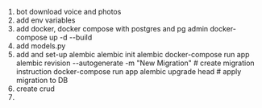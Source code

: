 1. bot download voice and photos
2. add env variables
3. add docker, docker compose with postgres and pg admin
docker-compose up -d --build
4. add models.py
5. add and set-up alembic
alembic init alembic
docker-compose run app alembic revision --autogenerate -m "New Migration"  # create migration instruction
docker-compose run app alembic upgrade head  # apply migration to DB
6. create crud
7. 
